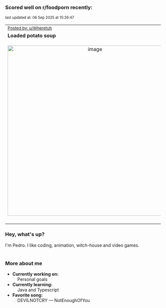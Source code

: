 ### Scored well on r/foodporn recently:

<p align="left"><sub>last updated at: 06 Sep 2025 at 15:26:47</sub></p>

|   |
| --- |
| <sub>[Posted by: u/Wheretuh][source]</sub> |
| **Loaded potato soup** | 
|<p align="center"> <img alt="image" src="https://i.redd.it/f7tf38wbdnmf1.jpeg" width="550" /> </p>|
|   |

### Hey, what's up?

I'm Pedro. I like coding, animation, witch-house and video games.<br><br>

### More about me
- **Currently working on:**  
&nbsp;&nbsp;&nbsp;&nbsp;Personal goals
- **Currently learning:**  
&nbsp;&nbsp;&nbsp;&nbsp;Java and Typescript
- **Favorite song:**  
&nbsp;&nbsp;&nbsp;&nbsp;DEVILNOTCRY — NotEnoughOfYou<br><br>

  



  
  
  
[linkedin]: https://linkedin.com/in/pedro-h-r-gomes-8a487b14a/
[gmail]: mailto:pilique11@gmail.com
[source]: https://reddit.com/r/FoodPorn/comments/1n65k7g/loaded_potato_soup/
[redditAPI]: https://www.reddit.com/dev/api/